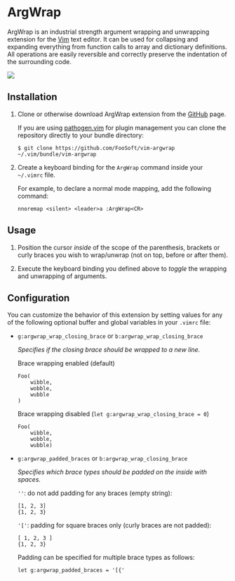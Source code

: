 # ArgWrap #

ArgWrap is an industrial strength argument wrapping and unwrapping extension for the [Vim](http://www.vim.org/) text
editor. It can be used for collapsing and expanding everything from function calls to array and dictionary definitions.
All operations are easily reversible and correctly preserve the indentation of the surrounding code.

![](http://foosoft.net/projects/argwrap/img/demo.gif)

## Installation ##

1.  Clone or otherwise download ArgWrap extension from the [GitHub](https://github.com/FooSoft/vim-argwrap) page.

    If you are using [pathogen.vim](https://github.com/tpope/vim-pathogen) for plugin management you can clone the
    repository directly to your bundle directory:

    ```
    $ git clone https://github.com/FooSoft/vim-argwrap ~/.vim/bundle/vim-argwrap
    ```

2.  Create a keyboard binding for the `ArgWrap` command inside your `~/.vimrc` file.

    For example, to declare a normal mode mapping, add the following command:

    ```
    nnoremap <silent> <leader>a :ArgWrap<CR>
    ```

## Usage ##

1.  Position the cursor *inside* of the scope of the parenthesis, brackets or curly braces you wish to wrap/unwrap (not
    on top, before or after them).

2.  Execute the keyboard binding you defined above to *toggle* the wrapping and unwrapping of arguments.

## Configuration ##

You can customize the behavior of this extension by setting values for any of the following optional buffer and global
variables in your `.vimrc` file:

*   `g:argwrap_wrap_closing_brace` or `b:argwrap_wrap_closing_brace`

    *Specifies if the closing brace should be wrapped to a new line.*

    Brace wrapping enabled (default)

    ```
    Foo(
        wibble,
        wobble,
        wubble
    )
    ```

    Brace wrapping disabled (`let g:argwrap_wrap_closing_brace = 0`)

    ```
    Foo(
        wibble,
        wobble,
        wubble)
    ```

*   `g:argwrap_padded_braces` or `b:argwrap_wrap_closing_brace`

    *Specifies which brace types should be padded on the inside with spaces.*

    `''`: do not add padding for any braces (empty string):

    ```
    [1, 2, 3]
    {1, 2, 3}
    ```

    `'['`: padding for square braces only (curly braces are not padded):

    ```
    [ 1, 2, 3 ]
    {1, 2, 3}
    ```

    Padding can be specified for multiple brace types as follows:

    ```
    let g:argwrap_padded_braces = '[{'
    ```

